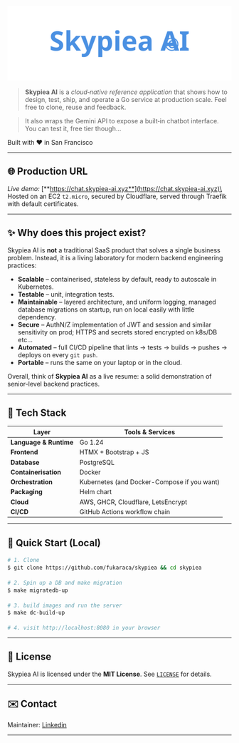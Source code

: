
![Skypiea AI logo](./web/static/img/skypiea-ai-logo.svg)
<br>

> **Skypiea AI** is a *cloud‑native reference application* that shows how to design, test, ship, and operate a Go service at production scale. Feel free to clone, reuse and feedback.

> It also wraps the Gemini API to expose a built‑in chatbot interface. You can test it, free tier though...
>
Built with ❤️ in San Francisco

---
## 🌐 Production URL

*Live demo:* [**https://chat.skypiea-ai.xyz**](https://chat.skypiea-ai.xyz)\
Hosted on an EC2 `t2.micro`, secured by Cloudflare, served through Traefik with default certificates.

---

## ✨ Why does this project exist?

Skypiea AI is **not** a traditional SaaS product that solves a single business problem. Instead, it is a living laboratory for modern backend engineering practices:

- **Scalable** – containerised, stateless by default, ready to autoscale in Kubernetes.
- **Testable** – unit, integration tests.
- **Maintainable** – layered architecture, and uniform logging, managed database migrations on startup, run on local easily with little dependency.
- **Secure** – AuthN/Z implementation of JWT and session and similar sensitivity on prod; HTTPS and secrets stored encrypted on k8s/DB etc...
- **Automated** – full CI/CD pipeline that lints → tests → builds → pushes → deploys on every `git push`.
- **Portable** – runs the same on your laptop or in the cloud.

Overall, think of **Skypiea AI** as a live resume: a solid demonstration of senior-level backend practices.

---

## 🔧 Tech Stack

| Layer                  | Tools & Services                            |
| ---------------------- |---------------------------------------------|
| **Language & Runtime** | Go 1.24                                     |
| **Frontend**           | HTMX + Bootstrap + JS                       |
| **Database**           | PostgreSQL                                  |
| **Containerisation**   | Docker                                      |
| **Orchestration**      | Kubernetes (and Docker-Compose if you want) |
| **Packaging**          | Helm chart                                  |
| **Cloud**              | AWS, GHCR, Cloudflare, LetsEncrypt          |
| **CI/CD**              | GitHub Actions workflow chain               | 

---


## 🚀 Quick Start (Local)

```bash
# 1. Clone
$ git clone https://github.com/fukaraca/skypiea && cd skypiea

# 2. Spin up a DB and make migration
$ make migratedb-up

# 3. build images and run the server
$ make dc-build-up

# 4. visit http://localhost:8080 in your browser
```

---


## 📄 License

Skypiea AI is licensed under the **MIT License**. See [`LICENSE`](./LICENSE) for details.

---

## ✉️ Contact

Maintainer: [Linkedin](https://www.linkedin.com/in/fukaraca/)

---


